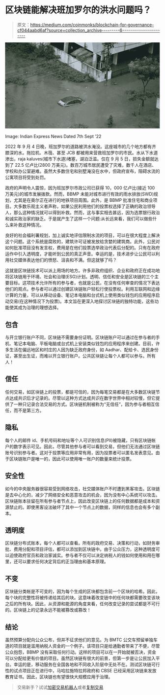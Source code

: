 # 区块链能解决班加罗尔的洪水问题吗？

> 原文：<https://medium.com/coinmonks/blockchain-for-governance-cf044aabd6af?source=collection_archive---------6----------------------->

![](img/4d119af52f160dbf47660544c16a6f4b.png)

Image: Indian Express News Dated 7th Sept ’22

2022 年 9 月 4 日晚，班加罗尔的道路被洪水淹没。这座城市的几个地方都有齐膝深的水。拖拉机、木筏、甚至 JCB 都被用来营救班加罗尔的市民。水从下水道渗出，raja kaluves(城市下水道)堵塞，湖泊泛滥。仅在 9 月 5 日，损失金额就达到了 22.5 亿卢比(2800 万美元)。数百万城市居民遭受了灾难，数千人在酒店、学校和办公室避难。虽然大多数住宅和别墅淹没在水中，但政府宣布，阻碍水流的公寓项目将受到处罚。

政府的声明令人震惊，因为班加罗尔市政公司已获得 10，000 亿卢比(接近 100 万美元)的城市发展拨款。然而，BBMP 未能对城市进行有效的雨水排放(SWD)规划，尤其是在奥尔正在进行的地铁项目周围。此外，是 BBMP 批准住宅和商业项目。大多数乐观主义者声称，如果公民利用他们的投票权选择了正确的政治领导人，那么这种情况就可以得到补救。然而，这与事实相去甚远，因为选票银行政治和诚实政治家的缺乏。于是就产生了这样一个问题:从长远来看，我们可以做些什么来补救这种情况。

良好的社会福利署规划，加上诚实地评估限制水流的项目，可以在很大程度上解决这个问题。这个系统是腐败的，建筑许可证被发放给贪婪的建筑商。此外，公民对如何批准项目没有发言权，费用是在他们投票选举政治代表后分配的。只有在政府运作中引入透明度，才能听到公民的真正声音。幸运的是，技术进步让公民可以利用社交媒体表达他们的愤怒、沮丧和不满。但这就够了吗？

这就是区块链技术可以派上用场的地方。许多非政府组织、企业和政府正在成功地将区块链用于环境、社会和治理(ESG)计划。透明、信任和安全是区块链的三个主要目标。这项技术允许所有的参与者，也就是公民，在没有任何审查的情况下表达他们的观点。参与者可以通过创建区块链账户轻松行使投票权。利用互联网和边缘计算的力量，可以从移动设备、笔记本电脑和台式机上使用类似钱包的应用程序启动交易(在这种情况下为投票)。本文旨在更深入地探讨区块链的独特功能，这些功能使其成为治理的理想选择。

## 包含

与开立银行账户不同，区块链不需要身份证明。区块链账户可以通过在参与者的手机、笔记本电脑、平板电脑或台式机上安装类似钱包的应用程序来创建。目前，许多生活在偏远地区和村庄的人因为缺乏政府身份，如 Aadhar、配给卡、选民身份证，甚至出生证，而难以开立银行账户。公共区块链让每个人都可以参与。所有人！

## 信任

任何交易，如区块链上的投票，都是可信的，因为每笔交易都是在大多数区块链节点达成共识后才记录的。尽管以这种方式达成共识在数字世界中相对较慢，但它提供了一种只记录合法交易的方式。区块链机制被称为“无信任”，因为参与者相互信任，而不是第三方。

## 隐私

每个人的邮件 id、手机号码和地址等个人可识别信息(PII)被隐藏，只有区块链帐户的数字表示可见。因此，尽管其他参与者可以看到交易，但他们无法通过区块链账号识别参与者。这对于投票等应用非常有用，因为投票者可以匿名发表意见。由于区块链账户是唯一的，因此可以使用唯一账户的数量来统计投票。

## 安全性

如今的中央服务器很容易受到网络攻击，社交媒体账户不时遭到黑客攻击。区块链是去中心化的，减少了网络安全和恶意攻击的机会，因为没有中心系统可以攻击。区块链账本驻留在所有参与者节点上，因此改变区块链上的任何数据都是成本和资源禁止的。即使黑客设法破坏了其中一个节点上的数据，同样的信息也会有多个副本。

## 透明度

区块链分布式账本，每个人都可以查看。所有的政府交易、决策和行动，如财务审批、费用分配和项目评估，都可以添加到区块链中。由于公众压力，这种透明度可以迫使政府官员和政治家诚实。参与者不仅可以决定纳税人的钱如何使用和用在哪里，还可以要求任何决定背后的正当理由和基本原理。

## 不变

区块链分类帐是不可变的，因为每个生成的区块都包含前一个区块的哈希。因此，每个块的完整性将被传递给其后的块。这意味着改变链中的任何块都需要改变该块之后的所有块。因此，从资源和能源的角度来看，任何改变记录的尝试都是不可行的。区块链上的记录永远不能被篡改或篡改！

## 结论

虽然预算分配向公众公布，但并不征求他们的意见。为 BMTC 公交车预留单独车道的项目就是滥用纳税人资金的一个例子。该项目只是给通勤者带来了不便，尽管公众抱怨，BBMP 没有采取任何行动。这样的项目可以在一开始就被否决，资金可以分配给更有价值的项目。虽然区块链有很大的前景，但第一步是让公民加入平台。幸运的是，移动服务在全国各地和不同收入阶层中无处不在。测试区块链可行性的试点项目正在进行中，马哈拉施特拉邦政府和 CBSE 已经采用区块链来发放教育证书。因此，区块链也有望很快大规模应用于治理。

> 交易新手？试试[加密交易机器人](/coinmonks/crypto-trading-bot-c2ffce8acb2a)或者[复制交易](/coinmonks/top-10-crypto-copy-trading-platforms-for-beginners-d0c37c7d698c)